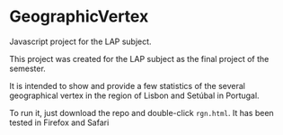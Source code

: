 # GeographicVertex
Javascript project for the LAP subject.

This project was created for the LAP subject as the final project of the semester.

It is intended to show and provide a few statistics of the several geographical vertex in the region of Lisbon and Setúbal in Portugal.

To run it, just download the repo and double-click `rgn.html`. It has been tested in Firefox and Safari
